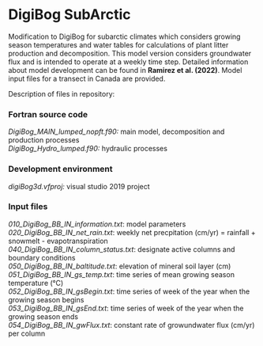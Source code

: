 # DigiBog SubArctic

Modification to DigiBog for subarctic climates which considers growing season temperatures and water tables for calculations of plant litter production and decomposition. This model version considers groundwater flux and is intended to operate at a weekly time step. Detailed information about model development can be found in **Ramirez et al. (2022)**. Model input files for a transect in Canada are provided.

Description of files in repository:

### Fortran source code
  *DigiBog\_MAIN\_lumped\_nopft.f90:* main model, decomposition and production processes  
  *DigiBog\_Hydro\_lumped.f90:* hydraulic processes
<br>

### Development environment
  *digiBog3d.vfproj:* visual studio 2019 project
<br>
### Input files 
  *010\_DigiBog\_BB\_IN\_information.txt*: model parameters  
  *020\_DigiBog\_BB\_IN\_net\_rain.txt*: weekly net precpitation (cm/yr) = rainfall + snowmelt - evapotranspiration  
  *040\_DigiBog\_BB\_IN\_column\_status.txt*: designate active columns and boundary conditions  
  *050\_DigiBog\_BB\_IN\_baltitude.txt*: elevation of mineral soil layer (cm)   
  *051\_DigiBog\_BB\_IN\_gs\_temp.txt*: time series of mean growing season temperature (&deg;C)      
  *052\_DigiBog\_BB\_IN\_gsBegin.txt*: time series of week of the year when the growing season begins    
  *053\_DigiBog\_BB\_IN\_gsEnd.txt*: time series of week of the year when the growing season ends     
  *054\_DigiBog\_BB\_IN\_gwFlux.txt*:  constant rate of growundwater flux (cm/yr) per column
